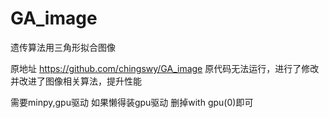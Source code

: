 # GA_image
遗传算法用三角形拟合图像

原地址 https://github.com/chingswy/GA_image
原代码无法运行，进行了修改
并改进了图像相关算法，提升性能

需要minpy,gpu驱动
如果懒得装gpu驱动
删掉with gpu(0)即可
